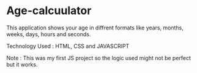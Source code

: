 # Age-calcuulator
This application shows your age in diffrent formats like years, months, weeks, days, hours and seconds.

Technology Used : HTML, CSS and JAVASCRIPT

Note : This was my first JS project so the logic used might not be perfect but it works.
